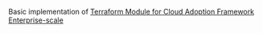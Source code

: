 Basic implementation of [Terraform Module for Cloud Adoption Framework Enterprise-scale](https://registry.terraform.io/modules/Azure/caf-enterprise-scale/azurerm/latest)
